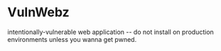 # VulnWebz
intentionally-vulnerable web application -- do not install on production environments unless you wanna get pwned.
